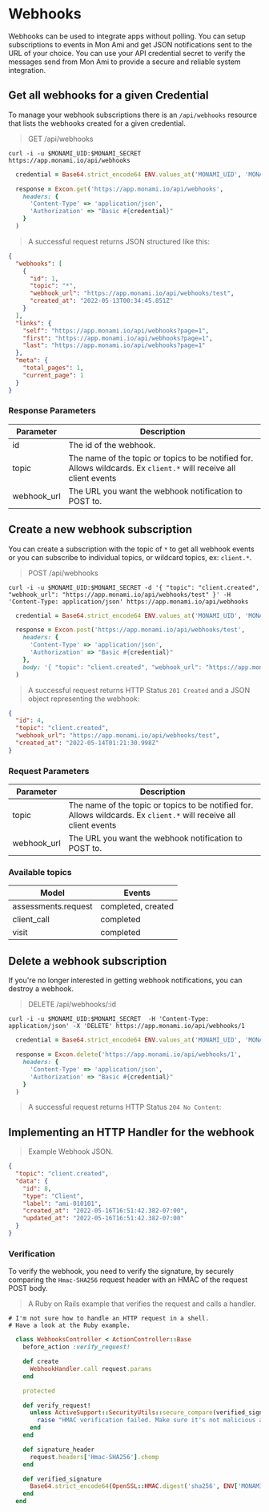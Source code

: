 # Webhooks

Webhooks can be used to integrate apps without polling. You can setup subscriptions to events in Mon Ami and get JSON
notifications sent to the URL of your choice. You can use your API credential secret to verify the messages send from Mon Ami to provide
a secure and reliable system integration.

## Get all webhooks for a given Credential

To manage your webhook subscriptions there is an `/api/webhooks` resource that lists the webhooks created for a given credential.

> GET /api/webhooks

```shell
curl -i -u $MONAMI_UID:$MONAMI_SECRET https://app.monami.io/api/webhooks
```

```ruby
  credential = Base64.strict_encode64 ENV.values_at('MONAMI_UID', 'MONAMI_SECRET').join(':')

  response = Excon.get('https://app.monami.io/api/webhooks',
    headers: {
      'Content-Type' => 'application/json',
      'Authorization' => "Basic #{credential}"
    }
  )
```

> A successful request returns JSON structured like this:

```json
{
  "webhooks": [
    {
      "id": 1,
      "topic": "*",
      "webhook_url": "https://app.monami.io/api/webhooks/test",
      "created_at": "2022-05-13T00:34:45.851Z"
    }
  ],
  "links": {
    "self": "https://app.monami.io/api/webhooks?page=1",
    "first": "https://app.monami.io/api/webhooks?page=1",
    "last": "https://app.monami.io/api/webhooks?page=1"
  },
  "meta": {
    "total_pages": 1,
    "current_page": 1
  }
}
```

### Response Parameters

| Parameter   | Description                                                                                                        |
| ----------- | ------------------------------------------------------------------------------------------------------------------ |
| id          | The id of the webhook.                                                                                             |
| topic       | The name of the topic or topics to be notified for. Allows wildcards. Ex `client.*` will receive all client events |
| webhook_url | The URL you want the webhook notification to POST to.                                                              |

## Create a new webhook subscription

You can create a subscription with the topic of `*` to get all webhook events or you can subscribe to individual topics,
or wildcard topics, ex: `client.*`.

> POST /api/webhooks

```shell
curl -i -u $MONAMI_UID:$MONAMI_SECRET -d '{ "topic": "client.created", "webhook_url": "https://app.monami.io/api/webhooks/test" }' -H 'Content-Type: application/json' https://app.monami.io/api/webhooks
```

```ruby
  credential = Base64.strict_encode64 ENV.values_at('MONAMI_UID', 'MONAMI_SECRET').join(':')

  response = Excon.post('https://app.monami.io/api/webhooks/test',
    headers: {
      'Content-Type' => 'application/json',
      'Authorization' => "Basic #{credential}"
    },
    body: '{ "topic": "client.created", "webhook_url": "https://app.monami.io/api/webhooks/test" }'
  )
```

> A successful request returns HTTP Status `201 Created` and a JSON object representing the webhook:

```json
{
  "id": 4,
  "topic": "client.created",
  "webhook_url": "https://app.monami.io/api/webhooks/test",
  "created_at": "2022-05-14T01:21:30.998Z"
}
```

### Request Parameters

| Parameter   | Description                                                                                                        |
| ----------- | ------------------------------------------------------------------------------------------------------------------ |
| topic       | The name of the topic or topics to be notified for. Allows wildcards. Ex `client.*` will receive all client events |
| webhook_url | The URL you want the webhook notification to POST to.                                                              |

### Available topics

| Model               | Events                        |
| ------------------- | ----------------------------- |
| assessments.request | completed, created            |
| client_call         | completed                     |
| visit               | completed                     |

## Delete a webhook subscription

If you're no longer interested in getting webhook notifications, you can destroy a webhook.

> DELETE /api/webhooks/:id

```shell
curl -i -u $MONAMI_UID:$MONAMI_SECRET  -H 'Content-Type: application/json' -X 'DELETE' https://app.monami.io/api/webhooks/1
```

```ruby
  credential = Base64.strict_encode64 ENV.values_at('MONAMI_UID', 'MONAMI_SECRET').join(':')

  response = Excon.delete('https://app.monami.io/api/webhooks/1',
    headers: {
      'Content-Type' => 'application/json',
      'Authorization' => "Basic #{credential}"
    }
  )
```

> A successful request returns HTTP Status `204 No Content`:

## Implementing an HTTP Handler for the webhook

> Example Webhook JSON.

```json
{
  "topic": "client.created",
  "data": {
    "id": 8,
    "type": "Client",
    "label": "ami-010101",
    "created_at": "2022-05-16T16:51:42.382-07:00",
    "updated_at": "2022-05-16T16:51:42.382-07:00"
  }
}
```

### Verification

To verify the webhook, you need to verify the signature, by securely comparing the `Hmac-SHA256` request header with an HMAC of the request POST body.

> A Ruby on Rails example that verifies the request and calls a handler.

```shell
# I'm not sure how to handle an HTTP request in a shell.
# Have a look at the Ruby example.
```

```ruby
  class WebhooksController < ActionController::Base
    before_action :verify_request!

    def create
      WebhookHandler.call request.params
    end

    protected

    def verify_request!
      unless ActiveSupport::SecurityUtils::secure_compare(verified_signature, signature_header)
        raise "HMAC verification failed. Make sure it's not malicious and check hmac config."
      end
    end

    def signature_header
      request.headers['Hmac-SHA256'].chomp
    end

    def verified_signature
      Base64.strict_encode64(OpenSSL::HMAC.digest('sha256', ENV['MONAMI_SECRET'], request.raw_post)).chomp
    end
  end
```

